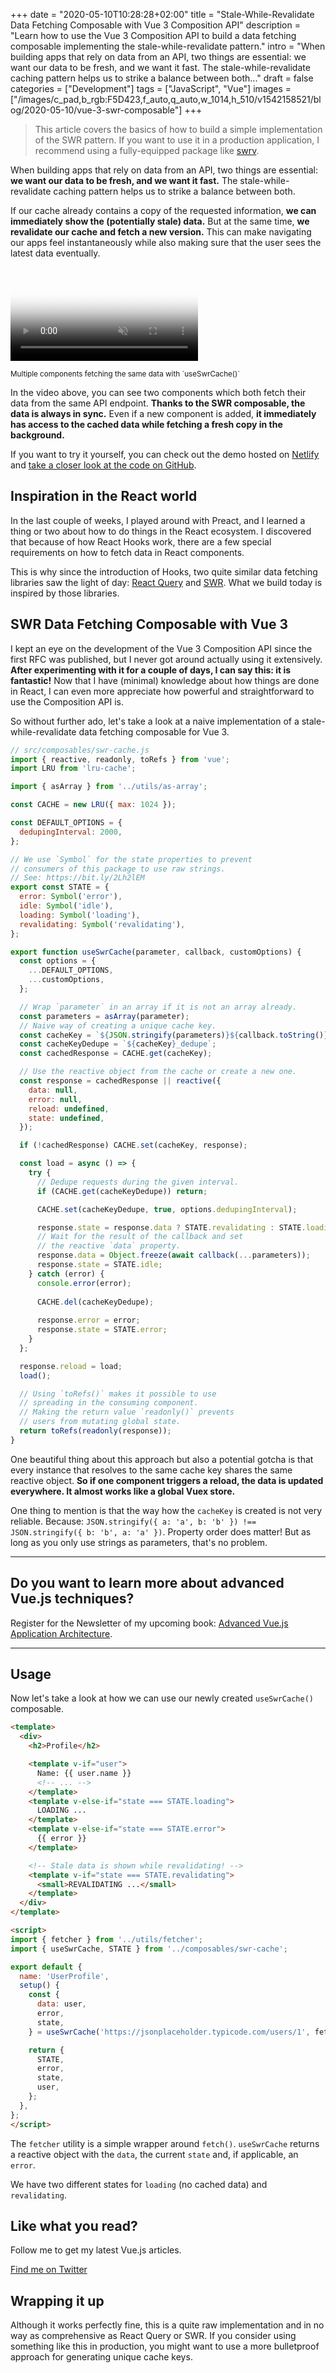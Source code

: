 +++
date = "2020-05-10T10:28:28+02:00"
title = "Stale-While-Revalidate Data Fetching Composable with Vue 3 Composition API"
description = "Learn how to use the Vue 3 Composition API to build a data fetching composable implementing the stale-while-revalidate pattern."
intro = "When building apps that rely on data from an API, two things are essential: we want our data to be fresh, and we want it fast. The stale-while-revalidate caching pattern helps us to strike a balance between both..."
draft = false
categories = ["Development"]
tags = ["JavaScript", "Vue"]
images = ["/images/c_pad,b_rgb:F5D423,f_auto,q_auto,w_1014,h_510/v1542158521/blog/2020-05-10/vue-3-swr-composable"]
+++

> This article covers the basics of how to build a simple implementation of the SWR pattern. If you want to use it in a production application, I recommend using a fully-equipped package like [swrv](https://github.com/Kong/swrv).

When building apps that rely on data from an API, two things are essential: **we want our data to be fresh, and we want it fast.** The stale-while-revalidate caching pattern helps us to strike a balance between both.

If our cache already contains a copy of the requested information, **we can immediately show the (potentially stale) data.** But at the same time, **we revalidate our cache and fetch a new version.** This can make navigating our apps feel instantaneously while also making sure that the user sees the latest data eventually.

<div class="c-content__figure">
  <div class="c-content__broad">
    <video
      data-src="https://res.cloudinary.com/maoberlehner/video/upload/q_auto/v1532157367/blog/2020-05-10/vue-3-swr-composable-demo.mp4"
      poster="https://res.cloudinary.com/maoberlehner/video/upload/q_auto,f_auto,so_0.0/v1532157367/blog/2020-05-10/vue-3-swr-composable-demo"
      muted
      autoplay
      loop
    ></video>
  </div>
  <p class="c-content__caption">
    <small>Multiple components fetching the same data with `useSwrCache()`</small>
  </p>
</div>

In the video above, you can see two components which both fetch their data from the same API endpoint. **Thanks to the SWR composable, the data is always in sync.** Even if a new component is added, **it immediately has access to the cached data while fetching a fresh copy in the background.**

If you want to try it yourself, you can check out the demo hosted on [Netlify](https://vue-3-composition-api-data-fetching-composable.netlify.app/) and [take a closer look at the code on GitHub](https://github.com/maoberlehner/vue-3-composition-api-data-fetching-composable).

## Inspiration in the React world

In the last couple of weeks, I played around with Preact, and I learned a thing or two about how to do things in the React ecosystem. I discovered that because of how React Hooks work, there are a few special requirements on how to fetch data in React components.

This is why since the introduction of Hooks, two quite similar data fetching libraries saw the light of day: [React Query](https://github.com/tannerlinsley/react-query) and [SWR](https://github.com/zeit/swr). What we build today is inspired by those libraries.

## SWR Data Fetching Composable with Vue 3

I kept an eye on the development of the Vue 3 Composition API since the first RFC was published, but I never got around actually using it extensively. **After experimenting with it for a couple of days, I can say this: it is fantastic!** Now that I have (minimal) knowledge about how things are done in React, I can even more appreciate how powerful and straightforward to use the Composition API is.

So without further ado, let's take a look at a naive implementation of a stale-while-revalidate data fetching composable for Vue 3.

```js
// src/composables/swr-cache.js
import { reactive, readonly, toRefs } from 'vue';
import LRU from 'lru-cache';

import { asArray } from '../utils/as-array';

const CACHE = new LRU({ max: 1024 });

const DEFAULT_OPTIONS = {
  dedupingInterval: 2000,
};

// We use `Symbol` for the state properties to prevent
// consumers of this package to use raw strings.
// See: https://bit.ly/2Lh2lEM
export const STATE = {
  error: Symbol('error'),
  idle: Symbol('idle'),
  loading: Symbol('loading'),
  revalidating: Symbol('revalidating'),
};

export function useSwrCache(parameter, callback, customOptions) {
  const options = {
    ...DEFAULT_OPTIONS,
    ...customOptions,
  };

  // Wrap `parameter` in an array if it is not an array already.
  const parameters = asArray(parameter);
  // Naive way of creating a unique cache key.
  const cacheKey = `${JSON.stringify(parameters)}${callback.toString()}`;
  const cacheKeyDedupe = `${cacheKey}_dedupe`;
  const cachedResponse = CACHE.get(cacheKey);

  // Use the reactive object from the cache or create a new one.
  const response = cachedResponse || reactive({
    data: null,
    error: null,
    reload: undefined,
    state: undefined,
  });

  if (!cachedResponse) CACHE.set(cacheKey, response);

  const load = async () => {
    try {
      // Dedupe requests during the given interval.
      if (CACHE.get(cacheKeyDedupe)) return;

      CACHE.set(cacheKeyDedupe, true, options.dedupingInterval);

      response.state = response.data ? STATE.revalidating : STATE.loading;
      // Wait for the result of the callback and set
      // the reactive `data` property.
      response.data = Object.freeze(await callback(...parameters));
      response.state = STATE.idle;
    } catch (error) {
      console.error(error);
      
      CACHE.del(cacheKeyDedupe);
      
      response.error = error;
      response.state = STATE.error;
    }
  };

  response.reload = load;
  load();

  // Using `toRefs()` makes it possible to use
  // spreading in the consuming component.
  // Making the return value `readonly()` prevents
  // users from mutating global state.
  return toRefs(readonly(response));
}
```

One beautiful thing about this approach but also a potential gotcha is that every instance that resolves to the same cache key shares the same reactive object. **So if one component triggers a reload, the data is updated everywhere. It almost works like a global Vuex store.**

One thing to mention is that the way how the `cacheKey` is created is not very reliable. Because: `JSON.stringify({ a: 'a', b: 'b' }) !== JSON.stringify({ b: 'b', a: 'a' })`. Property order does matter! But as long as you only use strings as parameters, that's no problem.

<div>
  <hr class="c-hr">
  <div class="c-service-info">
    <h2>Do you want to learn more about advanced Vue.js techniques?</h2>
    <p class="c-service-info__body">
      Register for the Newsletter of my upcoming book: <a class="c-anchor" href="https://oberlehner.us20.list-manage.com/subscribe?u=8476a98c5640f6c7b5530ea57&id=8b26bf120b" data-event-category="link" data-event-action="click: newsletter" data-event-label="Newsletter (article content)">Advanced Vue.js Application Architecture</a>.
    </p>
  </div>
  <hr class="c-hr">
</div>

## Usage

Now let's take a look at how we can use our newly created `useSwrCache()` composable.

```html
<template>
  <div>
    <h2>Profile</h2>

    <template v-if="user">
      Name: {{ user.name }}
      <!-- ... -->
    </template>
    <template v-else-if="state === STATE.loading">
      LOADING ...
    </template>
    <template v-else-if="state === STATE.error">
      {{ error }}
    </template>

    <!-- Stale data is shown while revalidating! -->
    <template v-if="state === STATE.revalidating">
      <small>REVALIDATING ...</small>
    </template>
  </div>
</template>

<script>
import { fetcher } from '../utils/fetcher';
import { useSwrCache, STATE } from '../composables/swr-cache';

export default {
  name: 'UserProfile',
  setup() {
    const {
      data: user,
      error,
      state,
    } = useSwrCache('https://jsonplaceholder.typicode.com/users/1', fetcher);

    return {
      STATE,
      error,
      state,
      user,
    };
  },
};
</script>
```

The `fetcher` utility is a simple wrapper around `fetch()`. `useSwrCache` returns a reactive object with the `data`, the current `state` and, if applicable, an `error`.

We have two different states for `loading` (no cached data) and `revalidating`.

<div class="c-content__broad">
  <div class="c-twitter-teaser">
    <div class="c-twitter-teaser__content">
      <h2 class="c-twitter-teaser__headline">Like what you read?</h2>
      <p class="c-twitter-teaser__body">
        Follow me to get my latest Vue.js articles.
      </p>
      <a class="c-button c-button--outline c-twitter-teaser__button" rel="nofollow" href="https://twitter.com/maoberlehner" data-event-category="link" data-event-action="click: contact" data-event-label="Twitter (article content)">
        Find me on Twitter
      </a>
    </div>
  </div>
</div>

## Wrapping it up

Although it works perfectly fine, this is a quite raw implementation and in no way as comprehensive as React Query or SWR. If you consider using something like this in production, you might want to use a more bulletproof approach for generating unique cache keys.
